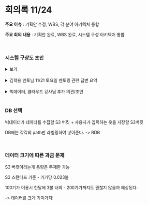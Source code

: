 # 회의록 11/24

**주요 이슈** : 기획안 수정, WBS, 각 분야 아키텍처 통합

**주요 회의 내용** : 기획안 완료, WBS 완료, 시스템 구성 아키텍처 통합

<br>

### 시스템 구상도 초안

<details>
<summary>보기</summary>
<div markdown="3">

![image-20201124180745348](meeting201124.assets/image-20201124180745348.png)    

</div>
</details>

<br>

<details>
<summary>김학용 멘토님 11/21 토요일 멘토링 관련 답변 요약</summary>
<div markdown="1">

-   주어진 기간과 예산을 고려하여 성공 시킬 수 있는 아이템을 선별하자.
-   옷 추천과 스마트 옷장을 하나로 묶으면 더 나은 아이템이 된다고 보인다.
-   AR 기능을 주어진 기간 내에 할 수 있다면 당연히 하는게 맞을 것이다.
-   전체 시나리오를 정교화할 필요가 있다.
-   옷을 추천하는데도 올해의 색상이나 현재의 트렌드를 반영하는 것이 가능하면 해야 되겠지만, 그게 가능하지 않거나 학습하는데 시간이 걸린다면 다른 대안을 찾아라.
-   스마트 미러를 이용하면 가장 좋다. 하지만 예산을 고려하여 작은 LCD나 컴퓨터용 모니터를 이용하라. 멘토들은 되는 것만 보이라고 했지만 김학용 멘토님의 의견은 하드보드 이용 간단한 옷장 + LCD(소형 테블릿)로 데모를 보이는 것이 더 좋다.
-   IoT - 온습도 측정을 합리화
    -   단순히 보여주는 것은 약하다. 반응을 하도록
    -   습도 조절을 하는 방법이 간단하면 시도하지만 그렇지 않으면 의미가 없다.
    -   습도가 높으니 제습제를 넣어주세요 라는 알림 / 웃을 자동으로 열어 환기를 시키는 등의 반응이 필요
-   아직까지 약하다
    -   특정한 쇼핑몰(의류) 한 곳에서 옷 정보를 크롤링해서 본인이 가지고 있는 옷만으로의 최선의 매칭과 본인이 가진 옷과 쇼핑몰의 옷의 조합 중에서 최선의 매칭을 함께 제공
    -   가능하면 구매까지 할 수 있도록 하면 더 좋을 것 같음
-   현재의 스마트홈은 단순히 스마트 기기만 있는 것이 아니라 스마트 기기와 서비스가 결합되는 추세인데 그걸 반영한다고 하면 활용성 등에서 더 점수를 잘 받을 수 있을 것 같다.
-   장기적으로 쇼핑몰은 확대한다고 할 수 있다.


</div>
</details>

<br>

<details>
<summary>빅데이터, 클라우드 강사님 추가 의견/조언</summary>
<div markdown="2">

**빅데이터 강사님 추가 의견**

1.  자기가 이미 갖고 있는 옷인데, 그걸 기억 못하고 밖에서 다시 삼
    -   내가 가진 옷을 보여주면 좋을 거 같다
2.  내가 갖고 있는 옷을 봄, 여름, 가을, 겨울로 나누어 보여주면 좋을 거 같다

**빅데이터 강사님 조언**

1.  데이터 보관 관련
    -   aws는 빅데이터반, 클라우드반 각자 쓰고 나중에 병합하든가 그냥 로컬에서 우리반 서버로 쓰면 됨
    -   s3는 우리쪽에선 준비안됨 -> 클라우드에서 준비해야함
        수집해오고, ai 반에서 학습에 필요한 데이터 주는건 aws 서버 또는 로컬 사용
        가지고 온걸 어딘가에는 보관 -> 다른 반이랑 협의해서 s3에 넣든, 몽고db에 넣던 결정하기
    -   db 연동은 거기서 거기.. 어떤 db을 써야하는지 결정된건 없음(1,2 시간만 공부하면 쓸수있음)
2.  db에 대한 이미지 관련
    -   db에 다량의 이미지 파일 저장이 가능한지 아니면 이미지에 대한 서버를 따로 만들어야 하는건지?
        -   보통은 하드디스크 파일에 넣고, db에는 그 패스만 저장함
        -   사이즈가 많기 보다는 갯수가 많은게 문제.. 이건 고민해보겠다 -> 마리아db 사용 추천(파일 이름만 저장, aws 하드디스크 특정 디렉토리에 파일을 저장)
        -   사이즈가 크면 s3 사용하면 되는데 지금은 그 경우는 아닌듯. 갯수가 많을 때는 마리아 db 사용해라

-   이번 기회에 클라우드에서 얘기하는 AWS 관련 새로운 공부를 하면 경험에 좋을 것이다.

**클라우드 강사님**

강사님

1.  단순한 이미지 파일은 S3에 넣는게 편리함
    -   비용문제 - 100GB 저장 시 월 3불정도

2.  DB는 AWS 에 서비스하는 RDB 로 진행할 예정

</div>
</details>

<br>

### DB 선택

빅데이터가 데이터를 수집할 S3 버킷 + 사용자가 입력하는 옷을 저장할 S3버킷

DB에는 각각의 path만 라벨링하여 넣어준다. -> RDB

<br>

### 데이터 크기에 따른 과금 문제

S3 버킷이라는게 용량은 무제한 가능

S3 스탠다드 기준 - 기가당 0.023불

100기가 이용시 한달에 3불 내외 - 200기가까지도 괜찮지 않을까 예상된다.

-> 데이터를 크게 가져가자!

<br>